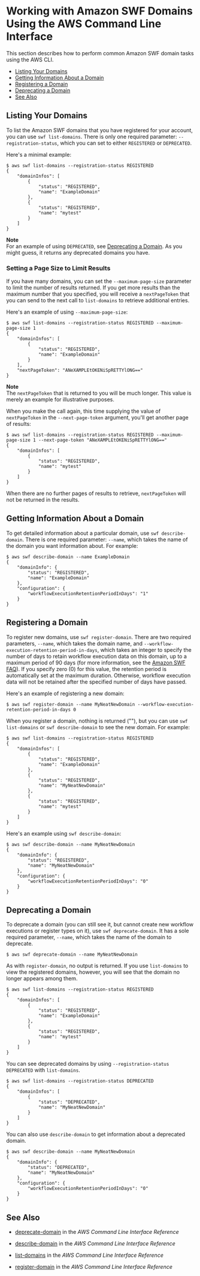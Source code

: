 # Working with Amazon SWF Domains Using the AWS Command Line Interface<a name="cli-using-swf-domains"></a>

This section describes how to perform common Amazon SWF domain tasks using the AWS CLI\.


+ [Listing Your Domains](#listing-your-domains)
+ [Getting Information About a Domain](#getting-information-about-a-domain)
+ [Registering a Domain](#registering-a-domain)
+ [Deprecating a Domain](#deprecating-a-domain)
+ [See Also](#cli-using-swf-domains-see-also)

## Listing Your Domains<a name="listing-your-domains"></a>

To list the Amazon SWF domains that you have registered for your account, you can use `swf list-domains`\. There is only one required parameter: `--registration-status`, which you can set to either `REGISTERED` or `DEPRECATED`\.

Here's a minimal example:

```
$ aws swf list-domains --registration-status REGISTERED
{
    "domainInfos": [
        {
            "status": "REGISTERED",
            "name": "ExampleDomain"
        },
        {
            "status": "REGISTERED",
            "name": "mytest"
        }
    ]
}
```

**Note**  
For an example of using `DEPRECATED`, see [Deprecating a Domain](#deprecating-a-domain)\. As you might guess, it returns any deprecated domains you have\.

### Setting a Page Size to Limit Results<a name="set-page-size"></a>

If you have many domains, you can set the `--maximum-page-size` parameter to limit the number of results returned\. If you get more results than the maximum number that you specified, you will receive a `nextPageToken` that you can send to the next call to `list-domains` to retrieve additional entries\.

Here's an example of using `--maximum-page-size`:

```
$ aws swf list-domains --registration-status REGISTERED --maximum-page-size 1
{
    "domainInfos": [
        {
            "status": "REGISTERED",
            "name": "ExampleDomain"
        }
    ],
    "nextPageToken": "ANeXAMPLEtOKENiSpRETTYlONG=="
}
```

**Note**  
The `nextPageToken` that is returned to you will be much longer\. This value is merely an example for illustrative purposes\.

 When you make the call again, this time supplying the value of `nextPageToken` in the `--next-page-token` argument, you'll get another page of results:

```
$ aws swf list-domains --registration-status REGISTERED --maximum-page-size 1 --next-page-token "ANeXAMPLEtOKENiSpRETTYlONG=="
{
    "domainInfos": [
        {
            "status": "REGISTERED",
            "name": "mytest"
        }
    ]
}
```

When there are no further pages of results to retrieve, `nextPageToken` will not be returned in the results\.

## Getting Information About a Domain<a name="getting-information-about-a-domain"></a>

To get detailed information about a particular domain, use `swf describe-domain`\. There is one required parameter: `--name`, which takes the name of the domain you want information about\. For example:

```
$ aws swf describe-domain --name ExampleDomain
{
    "domainInfo": {
        "status": "REGISTERED",
        "name": "ExampleDomain"
    },
    "configuration": {
        "workflowExecutionRetentionPeriodInDays": "1"
    }
}
```

## Registering a Domain<a name="registering-a-domain"></a>

To register new domains, use `swf register-domain`\. There are two required parameters, `--name`, which takes the domain name, and `--workflow-execution-retention-period-in-days`, which takes an integer to specify the number of days to retain workflow execution data on this domain, up to a maximum period of 90 days \(for more information, see the [Amazon SWF FAQ](http://aws.amazon.com/swf/faqs/#retain_limit)\)\. If you specify zero \(0\) for this value, the retention period is automatically set at the maximum duration\. Otherwise, workflow execution data will not be retained after the specified number of days have passed\.

Here's an example of registering a new domain:

```
$ aws swf register-domain --name MyNeatNewDomain --workflow-execution-retention-period-in-days 0
```

When you register a domain, nothing is returned \(""\), but you can use `swf list-domains` or `swf describe-domain` to see the new domain\. For example:

```
$ aws swf list-domains --registration-status REGISTERED
{
    "domainInfos": [
        {
            "status": "REGISTERED",
            "name": "ExampleDomain"
        },
        {
            "status": "REGISTERED",
            "name": "MyNeatNewDomain"
        },
        {
            "status": "REGISTERED",
            "name": "mytest"
        }
    ]
}
```

Here's an example using `swf describe-domain`:

```
$ aws swf describe-domain --name MyNeatNewDomain
{
    "domainInfo": {
        "status": "REGISTERED",
        "name": "MyNeatNewDomain"
    },
    "configuration": {
        "workflowExecutionRetentionPeriodInDays": "0"
    }
}
```

## Deprecating a Domain<a name="deprecating-a-domain"></a>

To deprecate a domain \(you can still see it, but cannot create new workflow executions or register types on it\), use `swf deprecate-domain`\. It has a sole required parameter, `--name`, which takes the name of the domain to deprecate\.

```
$ aws swf deprecate-domain --name MyNeatNewDomain
```

As with `register-domain`, no output is returned\. If you use `list-domains` to view the registered domains, however, you will see that the domain no longer appears among them\.

```
$ aws swf list-domains --registration-status REGISTERED
{
    "domainInfos": [
        {
            "status": "REGISTERED",
            "name": "ExampleDomain"
        },
        {
            "status": "REGISTERED",
            "name": "mytest"
        }
    ]
}
```

You can see deprecated domains by using `--registration-status DEPRECATED` with `list-domains`\.

```
$ aws swf list-domains --registration-status DEPRECATED
{
    "domainInfos": [
        {
            "status": "DEPRECATED",
            "name": "MyNeatNewDomain"
        }
    ]
}
```

You can also use `describe-domain` to get information about a deprecated domain\.

```
$ aws swf describe-domain --name MyNeatNewDomain
{
    "domainInfo": {
        "status": "DEPRECATED",
        "name": "MyNeatNewDomain"
    },
    "configuration": {
        "workflowExecutionRetentionPeriodInDays": "0"
    }
}
```

## See Also<a name="cli-using-swf-domains-see-also"></a>

+ [deprecate\-domain](http://docs.aws.amazon.com/cli/latest/reference/swf/deprecate-domain.html) in the *AWS Command Line Interface Reference*

+ [describe\-domain](http://docs.aws.amazon.com/cli/latest/reference/swf/describe-domain.html) in the *AWS Command Line Interface Reference*

+ [list\-domains](http://docs.aws.amazon.com/cli/latest/reference/swf/list-domains.html) in the *AWS Command Line Interface Reference*

+ [register\-domain](http://docs.aws.amazon.com/cli/latest/reference/swf/register-domain.html) in the *AWS Command Line Interface Reference*